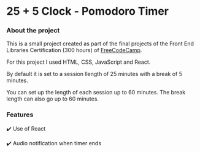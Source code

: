 # 25 + 5 Clock - Pomodoro Timer

### About the project

This is a small project created as part of the final projects of the Front End Libraries Certification (300 hours) of [FreeCodeCamp](https://www.freecodecamp.org/learn). 

For this project I used HTML, CSS, JavaScript and React. 

By default it is set to a session llength of 25 minutes with a break of 5 minutes. 

You can set up the length of each session up to 60 minutes. The break length can also go up to 60 minutes.  

### Features

✔️  Use of React 

✔️  Audio notification when timer ends
